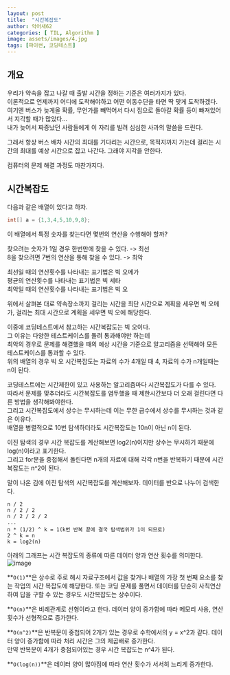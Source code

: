 ```yaml
---
layout: post
title:  "시간복잡도"
author: 악어새62
categories: [ TIL, Algorithm ]
image: assets/images/4.jpg
tags: [파이썬, 코딩테스트]
---
```

## 개요

우리가 약속을 잡고 나갈 때 출발 시간을 정하는 기준은 여러가지가 있다.  
이론적으로 언제까지 어디에 도착해야하고 어떤 이동수단을 타면 딱 맞게 도착하겠다.  
여기엔 버스가 늦게올 확률, 무언가를 빼먹어서 다시 집으로 돌아갈 확률 등이 빠져있어서 지각할 때가 많았다...  
내가 늦어서 짜증났던 사람들에게 이 자리를 빌려 심심한 사과의 말씀을 드린다.  

그래서 항상 버스 배차 시간의 최대를 기다리는 시간으로, 목적지까지 가는데 걸리는 시간의 최대를 예상 시간으로 잡고 나간다. 그래야 지각을 안한다.

컴퓨터의 문제 해결 과정도 마찬가지다.  

## 시간복잡도

다음과 같은 배열이 있다고 하자.
```java
int[] a = {1,3,4,5,10,9,8};
```
이 배열에서 특정 숫자를 찾는다면 몇번의 연산을 수행해야 할까?

찾으려는 숫자가 1일 경우 한번만에 찾을 수 있다. -> 최선  
8을 찾으려면 7번의 연산을 통해 찾을 수 있다. -> 최악
 
최선일 때의 연산횟수를 나타내는 표기법은 빅 오메가  
평균의 연산횟수를 나타내는 표기법은 빅 세타  
최악일 때의 연산횟수를 나타내는 표기법은 빅 오

위에서 살펴본 대로 약속장소까지 걸리는 시간을 최단 시간으로 계획을 세우면 빅 오메가, 걸리는 최대 시간으로 계획을 세우면 빅 오에 해당한다.

이중에 코딩테스트에서 참고하는 시간복잡도는 빅 오이다.  
그 이유는 다양한 테스트케이스를 돌려 통과해야만 하는데  
최악의 경우로 문제를 해결했을 때의 예상 시간을 기준으로 알고리즘을 선택해야 모든 테스트케이스를 통과할 수 있다.  
위의 배열의 경우 빅 오 시간복잡도는 자료의 수가 4개일 때 4, 자료의 수가 n개일때는 n이 된다.

코딩테스트에는 시간제한이 있고 사용하는 알고리즘마다 시간복잡도가 다를 수 있다.  
따라서 문제를 맞추더라도 시간복잡도를 염두했을 때 제한시간보다 더 오래 걸린다면 다른 방법을 생각해봐야한다.  
그리고 시간복잡도에서 상수는 무시하는데 이는 무한 급수에서 상수를 무시하는 것과 같은 이유다.  
배열을 병렬적으로 10번 탐색하더라도 시간복잡도는 10n이 아닌 n이 된다.

이진 탐색의 경우 시간 복잡도를 계산해보면 log2(n)이지만 상수는 무시하기 때문에 log(n)이라고 표기한다.  
그리고 for문을 중첩해서 돌린다면 n개의 자료에 대해 각각 n번을 반복하기 때문에 시간복잡도는 n^2이 된다.

말이 나온 김에 이진 탐색의 시간복잡도를 계산해보자. 
데이터를 반으로 나누어 검색한다.
```
n / 2
n / 2 / 2
n / 2 / 2 / 2
...
n * (1/2) ^ k = 1(k번 반복 끝에 결국 탐색범위가 1이 되므로)
2 ^ k = n
k = log2(n)
```


아래의 그래프는 시간 복잡도의 종류에 따른 데이터 양과 연산 횟수를 의미한다.
![image](https://github.com/user-attachments/assets/d2475031-54e0-4d98-94c6-6f58aed0bf36)

**`O(1)`**은 상수로 주로 해시 자료구조에서 값을 찾거나 배열의 가장 첫 번째 요소를 찾는 작업의 시간 복잡도에 해당한다. 또는 코딩 문제를 풀면서 데이터를 단순히 사칙연산하여 답을 구할 수 있는 경우도 시간복잡도는 상수이다.

**`O(n)`**은 비례관계로 선형이라고 한다. 데이터 양이 증가함에 따라 메모리 사용, 연산 횟수가 선형적으로 증가한다.

**`O(n^2)`**은 반복문이 중첩되어 2개가 있는 경우로 수학에서의 y = x^2과 같다. 데이터 양이 증가함에 따라 처리 시간은 그의 제곱배로 증가한다.  
만약 반복문이 4개가 중첨되어있는 경우 시간 복잡도는 n^4가 된다.

**`O(log(n))`**은 데이터 양이 많아짐에 따라 연산 횟수가 서서히 느리게 증가한다.